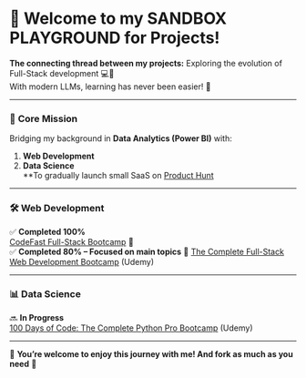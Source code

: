 # 👋 Welcome to my SANDBOX PLAYGROUND for Projects!  

**The connecting thread between my projects:** Exploring the evolution of Full-Stack development 💻🤖  
With modern LLMs, learning has never been easier! 🚀  

---

### 🧩 **Core Mission**  
Bridging my background in **Data Analytics (Power BI)** with:  
1. **Web Development**  
2. **Data Science**  
**To gradually launch small SaaS on [Product Hunt](https://www.producthunt.com/)

---

### 🛠️ **Web Development**  
✅ **Completed 100%**  
  [CodeFast Full-Stack Bootcamp](http://www.codefa.st) 🚀  
✅ **Completed 80% – Focused on main topics** 🎯 
  [The Complete Full-Stack Web Development Bootcamp](https://www.udemy.com/) (Udemy)  

---

### 📊 **Data Science**  
🔜 **In Progress**  
  [100 Days of Code: The Complete Python Pro Bootcamp](https://www.udemy.com/) (Udemy)  

---

🙌 **You’re welcome to enjoy this journey with me! And fork as much as you need** 🍝
